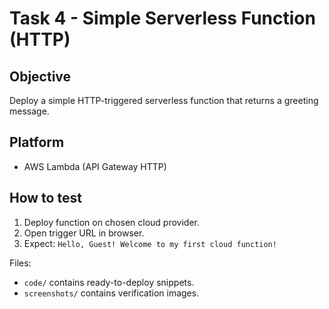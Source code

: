 # Task 4 - Simple Serverless Function (HTTP)

## Objective
Deploy a simple HTTP-triggered serverless function that returns a greeting message.

## Platform
- AWS Lambda (API Gateway HTTP)

## How to test
1. Deploy function on chosen cloud provider.
2. Open trigger URL in browser.
3. Expect: `Hello, Guest! Welcome to my first cloud function!`

Files:
- `code/` contains ready-to-deploy snippets.
- `screenshots/` contains verification images.
